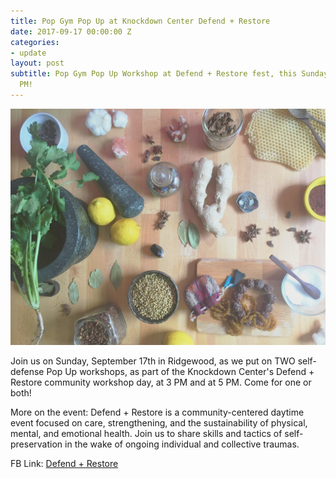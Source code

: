 ```yaml
---
title: Pop Gym Pop Up at Knockdown Center Defend + Restore
date: 2017-09-17 00:00:00 Z
categories:
- update
layout: post
subtitle: Pop Gym Pop Up Workshop at Defend + Restore fest, this Sunday at 3 and 5
  PM!
---
```


![Pop Gym at Defend + Restore](/assets/Knockdown.jpg)

Join us on Sunday, September 17th in Ridgewood, as we put on TWO self-defense Pop Up workshops, as part of the Knockdown Center's Defend + Restore community workshop day, at 3 PM and at 5 PM. Come for one or both!

More on the event:
Defend + Restore is a community-centered daytime event focused on care, strengthening, and the sustainability of physical, mental, and emotional health. Join us to share skills and tactics of self-preservation in the wake of ongoing individual and collective traumas.

FB Link: [Defend + Restore](https://www.facebook.com/events/1460571474058160/)

